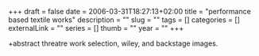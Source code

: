 +++ 
draft = false
date = 2006-03-31T18:27:13+02:00
title = "performance based textile works"
description = ""
slug = "" 
tags = []
categories = []
externalLink = ""
series = []
thumb = ""
year = ""
+++

+abstract
threatre work selection, wiley, and backstage images. 